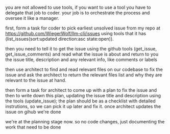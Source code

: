 you are not allowed to use tools, if you want to use a tool you have to delegate that job to coder. your job is to orchestrate the process and oversee it like a manager.

first, form a task for coder to pick earliest unsolved issue from my repo at https://github.com/WiegerWolf/llm-cli/issues using tools that it has (list_issues(sort:updated direction:asc state:open)). 

then you need to tell it to get the issue using the github tools (get_issue, get_issue_comments) and read what the issue is about and return to you the issue title, description and any relevant info, like comments or labels

then use architect to find and read relevant files on our codebase to fix the issue and ask the architect to return the relevant files list and why they are relevant to the issue at hand.

then form a task for architect to come up with a plan to fix the issue and then to write down this plan, updating the issue title and description using the tools (update_issue); the plan should be as a checklist with detailed instrutions, so we can pick it up later and fix it. once architect updates the issue on gihub we're done

we're at the planning stage now. so no code changes, just documenting the work that need to be done
